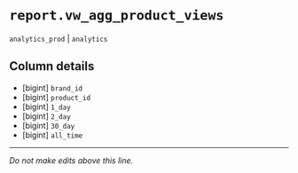 # `report.vw_agg_product_views`
`analytics_prod` | `analytics`

## Column details
* [bigint]    `brand_id`
* [bigint]    `product_id`
* [bigint]    `1_day`
* [bigint]    `2_day`
* [bigint]    `30_day`
* [bigint]    `all_time`

-------------------------------------------------------------------------------
*Do not make edits above this line.*
